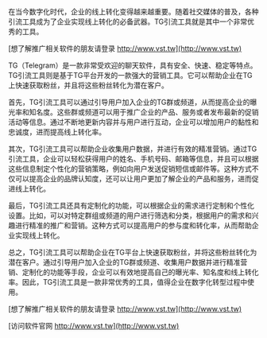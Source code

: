 在当今数字化时代，企业的线上转化变得越来越重要。随着社交媒体的普及，各种引流工具成为了企业实现线上转化的必备武器。TG引流工具就是其中一个非常优秀的工具。

[想了解推广相关软件的朋友请登录 http://www.vst.tw](http://www.vst.tw)

TG（Telegram）是一款非常受欢迎的聊天软件，具有安全、快速、稳定等特点。TG引流工具则是基于TG平台开发的一款强大的营销工具。它可以帮助企业在TG上快速获取粉丝，并且将这些粉丝转化为潜在客户。

首先，TG引流工具可以通过引导用户加入企业的TG群或频道，从而提高企业的曝光率和知名度。这些群或频道可以用于推广企业的产品、服务或者发布最新的促销活动等信息。通过不断地更新内容并与用户进行互动，企业可以增加用户的黏性和忠诚度，进而提高线上转化率。

其次，TG引流工具可以帮助企业收集用户数据，并进行有效的精准营销。通过TG引流工具，企业可以轻松获得用户的姓名、手机号码、邮箱等信息，并且可以根据这些信息制定个性化的营销策略，例如向用户发送促销短信或邮件等。这种方式不仅可以提高企业的品牌认知度，还可以让用户更加了解企业的产品和服务，进而促进线上转化。

最后，TG引流工具还具有定制化的功能，可以根据企业的需求进行定制和个性化设置。比如，可以对特定群组或频道的用户进行筛选和分类，根据用户的需求和兴趣进行精准的推广和营销。这种方式可以提高用户的参与度和转化率，从而帮助企业实现线上转化。

总之，TG引流工具可以帮助企业在TG平台上快速获取粉丝，并将这些粉丝转化为潜在客户。通过引导用户加入企业的TG群或频道、收集用户数据并进行精准营销、定制化的功能等手段，企业可以有效地提高自己的曝光率、知名度和线上转化率。因此，TG引流工具是一款非常优秀的工具，值得企业在数字化转型过程中使用。

[想了解推广相关软件的朋友请登录 http://www.vst.tw](http://www.vst.tw)


[访问软件官网 http://www.vst.tw](http://www.vst.tw)
